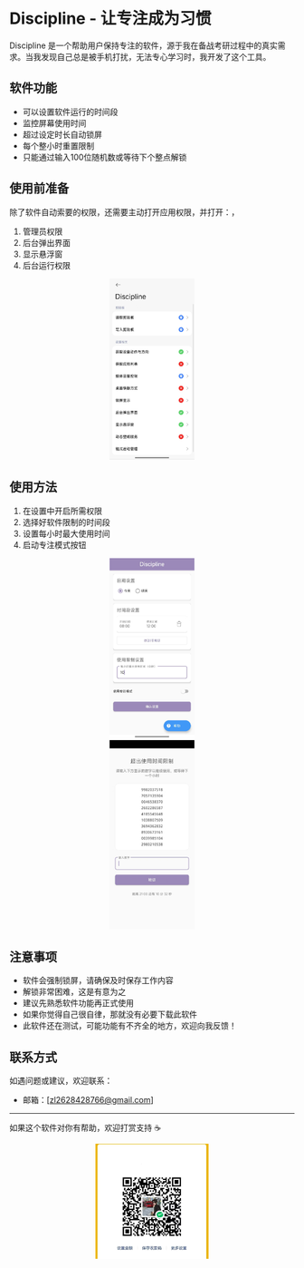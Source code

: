 # Discipline - 让专注成为习惯

Discipline 是一个帮助用户保持专注的软件，源于我在备战考研过程中的真实需求。当我发现自己总是被手机打扰，无法专心学习时，我开发了这个工具。

## 软件功能
- 可以设置软件运行的时间段
- 监控屏幕使用时间
- 超过设定时长自动锁屏
- 每个整小时重置限制
- 只能通过输入100位随机数或等待下个整点解锁

## 使用前准备
除了软件自动索要的权限，还需要主动打开应用权限，并打开：，
1. 管理员权限
2. 后台弹出界面
3. 显示悬浮窗
4. 后台运行权限
<div align="center">
  <img src="assets/authority.jpg" alt="打赏二维码" width="150">
</div> 

## 使用方法
1. 在设置中开启所需权限
2. 选择好软件限制的时间段
3. 设置每小时最大使用时间
4. 启动专注模式按钮

<div align="center">
  <img src="assets/main.jpg" alt="打赏二维码" width="150">
</div>
<div align="center">
  <img src="assets/limition.jpg" alt="打赏二维码" width="150">
</div>

## 注意事项
- 软件会强制锁屏，请确保及时保存工作内容
- 解锁非常困难，这是有意为之
- 建议先熟悉软件功能再正式使用
- 如果你觉得自己很自律，那就没有必要下载此软件
- 此软件还在测试，可能功能有不齐全的地方，欢迎向我反馈！

## 联系方式
如遇问题或建议，欢迎联系：
- 邮箱：[zl2628428766@gmail.com]
---
如果这个软件对你有帮助，欢迎打赏支持 ☕

<p align="center">
    <img src="assets/pay.jpg" alt="打赏二维码" width="200" style="display: block; margin: auto;">
</p>
